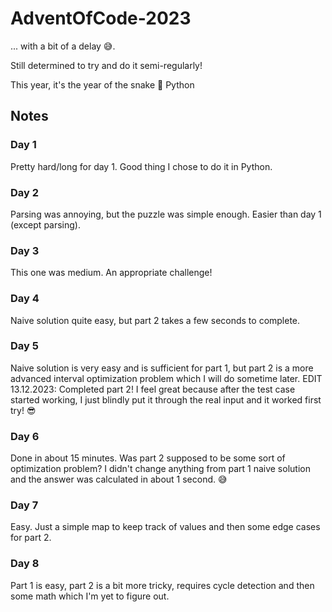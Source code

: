 # AdventOfCode-2023

... with a bit of a delay 😅.

Still determined to try and do it semi-regularly!

This year, it's the year of the snake 🐍 Python


## Notes

### Day 1

Pretty hard/long for day 1. Good thing I chose to do it in Python.

### Day 2

Parsing was annoying, but the puzzle was simple enough. Easier than day 1 (except parsing).

### Day 3

This one was medium. An appropriate challenge!

### Day 4

Naive solution quite easy, but part 2 takes a few seconds to complete.


### Day 5

Naive solution is very easy and is sufficient for part 1, but part 2 is a more advanced interval optimization problem which I will do sometime later.
EDIT 13.12.2023: Completed part 2! I feel great because after the test case started working, I just blindly put it through the real input and it worked first try! 😎 

### Day 6

Done in about 15 minutes. Was part 2 supposed to be some sort of optimization problem? I didn't change anything from part 1 naive solution and the answer was calculated in about 1 second. 😅

### Day 7

Easy. Just a simple map to keep track of values and then some edge cases for part 2.

### Day 8

Part 1 is easy, part 2 is a bit more tricky, requires cycle detection and then some math which I'm yet to figure out.

